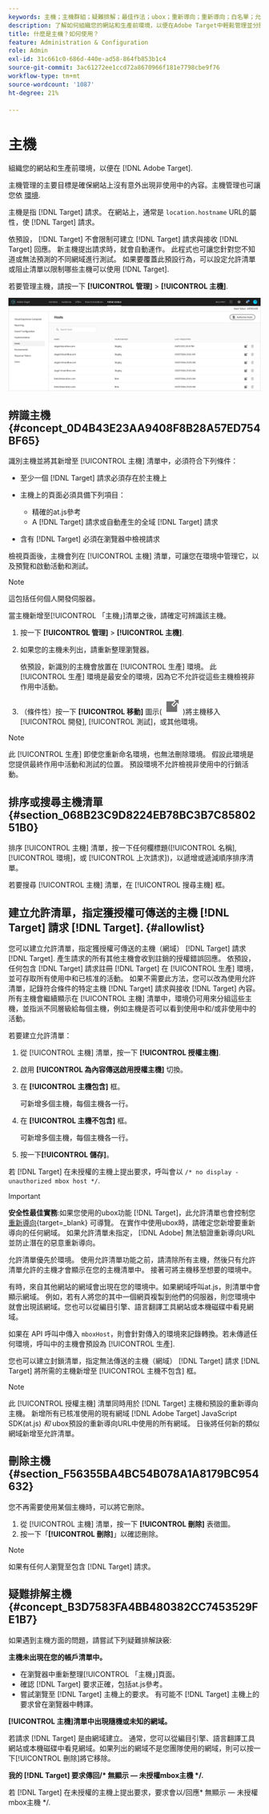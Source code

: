 ```yaml
---
keywords: 主機；主機群組；疑難排解；最佳作法；ubox；重新導向；重新導向；白名單；允許清單；黑名單；封鎖清單
description: 了解如何組織您的網站和生產前環境，以便在Adobe Target中輕鬆管理並分開報告。
title: 什麼是主機？如何使用？
feature: Administration & Configuration
role: Admin
exl-id: 31c661c0-686d-440e-ad58-864fb853b1c4
source-git-commit: 3ac61272ee1ccd72a8670966f181e7798cbe9f76
workflow-type: tm+mt
source-wordcount: '1087'
ht-degree: 21%

---
```


# 主機

組織您的網站和生產前環境，以便在 [!DNL Adobe Target].

主機管理的主要目標是確保網站上沒有意外出現非使用中的內容。主機管理也可讓您依 [環境](/help/main/administrating-target/environments.md).

主機是指 [!DNL Target] 請求。 在網站上，通常是 `location.hostname` URL的屬性，使 [!DNL Target] 請求。

依預設， [!DNL Target] 不會限制可建立 [!DNL Target] 請求與接收 [!DNL Target] 回應。 新主機提出請求時，就會自動運作。 此程式也可讓您針對您不知道或無法預測的不同網域進行測試。 如果要覆蓋此預設行為，可以設定允許清單或阻止清單以限制哪些主機可以使用 [!DNL Target].

若要管理主機，請按一下 **[!UICONTROL 管理]** > **[!UICONTROL 主機]**.

![hosts_list影像](assets/hosts_list.png)

## 辨識主機 {#concept_0D4B43E23AA9408F8B28A57ED754BF65}

識別主機並將其新增至 [!UICONTROL 主機] 清單中，必須符合下列條件：

* 至少一個 [!DNL Target] 請求必須存在於主機上
* 主機上的頁面必須具備下列項目：

   * 精確的at.js參考
   * A [!DNL Target] 請求或自動產生的全域 [!DNL Target] 請求

* 含有 [!DNL Target] 必須在瀏覽器中檢視請求

檢視頁面後，主機會列在 [!UICONTROL 主機] 清單，可讓您在環境中管理它，以及預覽和啟動活動和測試。

>[!NOTE]
>
>這包括任何個人開發伺服器。

當主機新增至[!UICONTROL 「主機」]清單之後，請確定可辨識該主機。

1. 按一下 **[!UICONTROL 管理]** > **[!UICONTROL 主機]**.
1. 如果您的主機未列出，請重新整理瀏覽器。

   依預設，新識別的主機會放置在 [!UICONTROL 生產] 環境。 此 [!UICONTROL 生產] 環境是最安全的環境，因為它不允許從這些主機檢視非作用中活動。

1. （條件性）按一下 **[!UICONTROL 移動]** 圖示( ![移動表徵圖](/help/main/administrating-target/assets/icon-move.png) )將主機移入 [!UICONTROL 開發], [!UICONTROL 測試]，或其他環境。

>[!NOTE]
>
>此 [!UICONTROL 生產] 即使您重新命名環境，也無法刪除環境。 假設此環境是您提供最終作用中活動和測試的位置。 預設環境不允許檢視非使用中的行銷活動。

## 排序或搜尋主機清單 {#section_068B23C9D8224EB78BC3B7C8580251B0}

排序 [!UICONTROL 主機] 清單，按一下任何欄標題([!UICONTROL 名稱], [!UICONTROL 環境]，或 [!UICONTROL 上次請求])，以遞增或遞減順序排序清單。

若要搜尋 [!UICONTROL 主機] 清單，在 [!UICONTROL 搜尋主機] 框。

## 建立允許清單，指定獲授權可傳送的主機 [!DNL Target] 請求 [!DNL Target]. {#allowlist}

您可以建立允許清單，指定獲授權可傳送的主機（網域） [!DNL Target] 請求 [!DNL Target]. 產生請求的所有其他主機會收到註銷的授權錯誤回應。 依預設，任何包含 [!DNL Target] 請求註冊 [!DNL Target] 在 [!UICONTROL 生產] 環境，並可存取所有使用中和已核准的活動。 如果不需要此方法，您可以改為使用允許清單，記錄符合條件的特定主機 [!DNL Target] 請求與接收 [!DNL Target] 內容。 所有主機會繼續顯示在 [!UICONTROL 主機] 清單中，環境仍可用來分組這些主機，並指派不同層級給每個主機，例如主機是否可以看到使用中和/或非使用中的活動。

若要建立允許清單：

1. 從 [!UICONTROL 主機] 清單，按一下 **[!UICONTROL 授權主機]**.
1. 啟用 **[!UICONTROL 為內容傳送啟用授權主機]** 切換。
1. 在 **[!UICONTROL 主機包含]** 框。

   可新增多個主機，每個主機各一行。

1. 在 **[!UICONTROL 主機不包含]** 框。

   可新增多個主機，每個主機各一行。

1. 按一下&#x200B;**[!UICONTROL 儲存]**。

若 [!DNL Target] 在未授權的主機上提出要求，呼叫會以 `/* no display - unauthorized mbox host */`.

>[!IMPORTANT]
>
>**安全性最佳實務**:如果您使用的ubox功能 [!DNL Target]，此允許清單也會控制您 [重新導向](https://developer.adobe.com/target/implement/email/working-with-redirectors/){target=_blank} 可導覽。 在實作中使用ubox時，請確定您新增要重新導向的任何網域。 如果允許清單未指定， [!DNL Adobe] 無法驗證重新導向URL並防止潛在的惡意重新導向。
>
>允許清單優先於環境。 使用允許清單功能之前，請清除所有主機，然後只有允許清單允許的主機才會顯示在您的主機清單中。 接著可將主機移至想要的環境中。

有時，來自其他網站的網域會出現在您的環境中。如果網域呼叫at.js，則清單中會顯示網域。 例如，若有人將您的其中一個網頁複製到他們的伺服器，則您環境中就會出現該網域。您也可以從編目引擎、語言翻譯工具網站或本機磁碟中看見網域。

如果在 API 呼叫中傳入 `mboxHost`，則會針對傳入的環境來記錄轉換。若未傳遞任何環境，呼叫中的主機會預設為 [!UICONTROL 生產].

您也可以建立封鎖清單，指定無法傳送的主機（網域） [!DNL Target] 請求 [!DNL Target] 將所需的主機新增至 [!UICONTROL 主機不包含] 框。

>[!NOTE]
>
>此 [!UICONTROL 授權主機] 清單同時用於 [!DNL Target] 主機和預設的重新導向主機。 新增所有已核准使用的現有網域 [!DNL Adobe Target] JavaScript SDK(at.js) *和* ubox預設的重新導向URL中使用的所有網域。 日後將任何新的類似網域新增至允許清單。

## 刪除主機 {#section_F56355BA4BC54B078A1A8179BC954632}

您不再需要使用某個主機時，可以將它刪除。

1. 從 [!UICONTROL 主機] 清單，按一下 **[!UICONTROL 刪除]** 表徵圖。
1. 按一下「**[!UICONTROL 刪除]**」以確認刪除。

>[!NOTE]
>
>如果有任何人瀏覽至包含 [!DNL Target] 請求。

## 疑難排解主機 {#concept_B3D7583FA4BB480382CC7453529FE1B7}

如果遇到主機方面的問題，請嘗試下列疑難排解訣竅:

**主機未出現在您的帳戶清單中。**

* 在瀏覽器中重新整理[!UICONTROL 「主機」]頁面。
* 確認 [!DNL Target] 要求正確，包括at.js參考。
* 嘗試瀏覽至 [!DNL Target] 主機上的要求。 有可能不 [!DNL Target] 主機上的要求曾在瀏覽器中轉譯。

**[!UICONTROL 主機]清單中出現隨機或未知的網域。**

若請求 [!DNL Target] 是由網域建立。 通常，您可以從編目引擎、語言翻譯工具網站或本機磁碟中看見網域。如果列出的網域不是您團隊使用的網域，則可以按一下[!UICONTROL 刪除]將它移除。

**我的 [!DNL Target] 要求傳回/&#42; 無顯示 — 未授權mbox主機 &#42;/.**

若 [!DNL Target] 在未授權的主機上提出要求，要求會以/回應&#42; 無顯示 — 未授權mbox主機 &#42;/.
